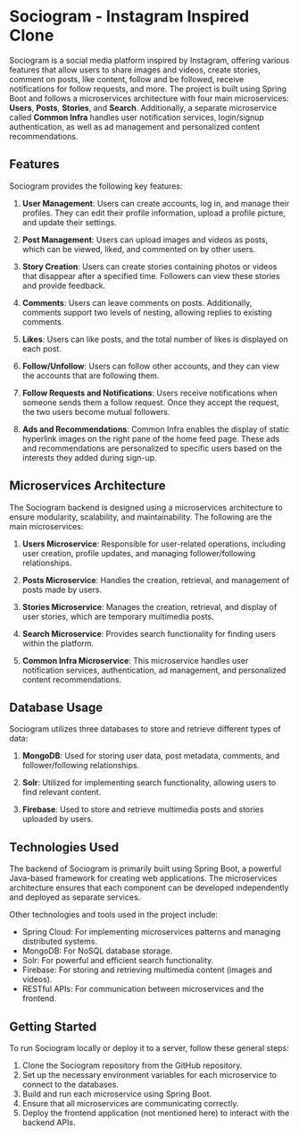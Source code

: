 # Sociogram - Instagram Inspired Clone

Sociogram is a social media platform inspired by Instagram, offering various features that allow users to share images and videos, create stories, comment on posts, like content, follow and be followed, receive notifications for follow requests, and more. The project is built using Spring Boot and follows a microservices architecture with four main microservices: **Users**, **Posts**, **Stories**, and **Search**. Additionally, a separate microservice called **Common Infra** handles user notification services, login/signup authentication, as well as ad management and personalized content recommendations.

## Features

Sociogram provides the following key features:

1. **User Management**: Users can create accounts, log in, and manage their profiles. They can edit their profile information, upload a profile picture, and update their settings.

2. **Post Management**: Users can upload images and videos as posts, which can be viewed, liked, and commented on by other users.

3. **Story Creation**: Users can create stories containing photos or videos that disappear after a specified time. Followers can view these stories and provide feedback.

4. **Comments**: Users can leave comments on posts. Additionally, comments support two levels of nesting, allowing replies to existing comments.

5. **Likes**: Users can like posts, and the total number of likes is displayed on each post.

6. **Follow/Unfollow**: Users can follow other accounts, and they can view the accounts that are following them.

7. **Follow Requests and Notifications**: Users receive notifications when someone sends them a follow request. Once they accept the request, the two users become mutual followers.

8. **Ads and Recommendations**: Common Infra enables the display of static hyperlink images on the right pane of the home feed page. These ads and recommendations are personalized to specific users based on the interests they added during sign-up.

## Microservices Architecture

The Sociogram backend is designed using a microservices architecture to ensure modularity, scalability, and maintainability. The following are the main microservices:

1. **Users Microservice**: Responsible for user-related operations, including user creation, profile updates, and managing follower/following relationships.

2. **Posts Microservice**: Handles the creation, retrieval, and management of posts made by users.

3. **Stories Microservice**: Manages the creation, retrieval, and display of user stories, which are temporary multimedia posts.

4. **Search Microservice**: Provides search functionality for finding users within the platform.

5. **Common Infra Microservice**: This microservice handles user notification services, authentication, ad management, and personalized content recommendations.

## Database Usage

Sociogram utilizes three databases to store and retrieve different types of data:

1. **MongoDB**: Used for storing user data, post metadata, comments, and follower/following relationships.

2. **Solr**: Utilized for implementing search functionality, allowing users to find relevant content.

3. **Firebase**: Used to store and retrieve multimedia posts and stories uploaded by users.

## Technologies Used

The backend of Sociogram is primarily built using Spring Boot, a powerful Java-based framework for creating web applications. The microservices architecture ensures that each component can be developed independently and deployed as separate services.

Other technologies and tools used in the project include:

- Spring Cloud: For implementing microservices patterns and managing distributed systems.
- MongoDB: For NoSQL database storage.
- Solr: For powerful and efficient search functionality.
- Firebase: For storing and retrieving multimedia content (images and videos).
- RESTful APIs: For communication between microservices and the frontend.

## Getting Started

To run Sociogram locally or deploy it to a server, follow these general steps:

1. Clone the Sociogram repository from the GitHub repository.
2. Set up the necessary environment variables for each microservice to connect to the databases.
3. Build and run each microservice using Spring Boot.
4. Ensure that all microservices are communicating correctly.
5. Deploy the frontend application (not mentioned here) to interact with the backend APIs.
